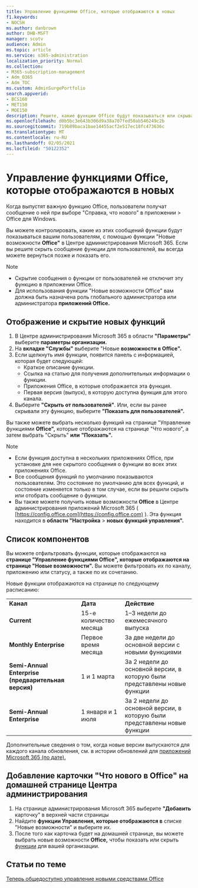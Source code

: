 ```yaml
---
title: Управление функциями Office, которые отображаются в новых
f1.keywords:
- NOCSH
ms.author: danbrown
author: DHB-MSFT
manager: scotv
audience: Admin
ms.topic: article
ms.service: o365-administration
localization_priority: Normal
ms.collection:
- M365-subscription-management
- Adm_O365
- Adm_TOC
ms.custom: AdminSurgePortfolio
search.appverid:
- BCS160
- MET150
- MOE150
description: Решите, какие функции Office будут показываться или скрываться, когда пользователь выбирает "Справка > Новые возможности" в своем приложении Office для Windows, используя функцию "Новые возможности Office" в Центре администрирования Microsoft 365.
ms.openlocfilehash: d0b5bc3e643b306d9a38a707fed50ab546249c2b
ms.sourcegitcommit: 719b89baca1bae14455acf2e517ec18fc473636c
ms.translationtype: MT
ms.contentlocale: ru-RU
ms.lasthandoff: 02/05/2021
ms.locfileid: "50122352"
---
```

# <a name="manage-which-office-features-appear-in-whats-new"></a>Управление функциями Office, которые отображаются в новых

Когда выпустят важную функцию Office, пользователи получат сообщение о ней при выборе "Справка, что нового" в приложении  >   Office для Windows.

Вы можете контролировать, какие из этих сообщений функции будут показываться вашим пользователям, с помощью функции "Новые возможности **Office"** в Центре администрирования Microsoft 365. Если вы решите скрыть сообщение функции для пользователей, вы всегда можете вернуться позже и показать его.

> [!NOTE]
> - Скрытие сообщения о функции от пользователей не отключит эту функцию в приложении Office.
> - Для использования функции "Новые возможности Office" вам должна быть назначена роль глобального администратора или администратора **приложений Office.**

## <a name="show-or-hide-new-features"></a>Отображение и скрытие новых функций 

1. В Центре администрирования Microsoft 365 в области **"Параметры"** выберите **параметры организации.**
2. На **вкладке "Службы"** выберите "Новые **возможности в Office".**
3. Если щелкнуть имя функции, появится панель с информацией, которая будет следующей:
     - Краткое описание функции.
     - Ссылка на статью для получения дополнительных информации о функции.
     - Приложения Office, в которые отображается эта функция.
     - Первая версия (выпуск), в которую доступна функция для этого канала.
4. Выберите **"Скрыть от пользователей"**. Или, если вы ранее скрывали эту функцию, выберите **"Показать для пользователей".**

Вы также можете выбрать несколько функций на странице "Управление функциями **Office",** которые отображаются на странице "Что нового", а затем выбрать "Скрыть" **или** **"Показать".**

> [!NOTE]
> - Если функция доступна в нескольких приложениях Office, при установке для нее скрытого сообщения о функции во всех этих приложениях Office. 
> - Все сообщения функций по умолчанию показываются пользователям. Это состояние по умолчанию для всех функций, и состояние изменяется только в том случае, если вы решили скрыть или отобрать сообщение о функции.
> - Вы также можете получить новые возможности **Office** в Центре администрирования приложений Microsoft 365 ( [https://config.office.com](https://config.office.com) ). Эта функция находится в **области "Настройка**  >  **новых функций управления".**

## <a name="list-of-features"></a>Список компонентов

Вы можете отфильтровать функции, которые отображаются на **странице "Управление функциями Office", которые отображаются на странице "Новые возможности".** Вы можете фильтровать их по каналу, приложению или статусу, а также по их сочетанию.

Новые функции отображаются на странице по следующему расписанию:

||||
|:-----|:-----|:-----|
|**Канал** <br/> |**Дата** <br/> |**Действие** <br/> |
|**Current** <br/> |15-е количество месяца  <br/> |1–3 недели до ежемесячного выпуска <br/> |
|**Monthly Enterprise** <br/> |Первое время месяца  <br/> |За две недели до основной версии с новыми функциями |
|**Semi-Annual Enterprise (предварительная версия)** <br/> |1 и 1 марта <br/> | За 2 недели до основной версии, в которую были представлены новые функции|
|**Semi-Annual Enterprise** <br/> |1 января и 1 июля <br/> | За 2 недели до основной версии, в которую были представлены новые функции<br/> |

Дополнительные сведения о том, когда новые версии выпускаются для каждого канала обновления, см. в истории обновлений для [приложений Microsoft 365 (по дате).](https://docs.microsoft.com/officeupdates/update-history-microsoft365-apps-by-date)

## <a name="add-the-whats-new-in-office-card-to-the-admin-center-home-page"></a>Добавление карточки "Что нового в Office" на домашней странице Центра администрирования

1. На странице администрирования Microsoft 365 выберите **"Добавить** карточку" в верхней части страницы
2. Найдите **функции Управления, которые отображаются в** списке "Новые возможности" и выберите их.
3. После того как карточка будет на домашней странице, вы можете выбрать новые возможности **Office,** чтобы показать или скрыть [функции](#show-or-hide-new-features) для вашей организации.


## <a name="related-articles"></a>Статьи по теме

[Теперь общедоступно управление новыми средствами Office](https://techcommunity.microsoft.com/t5/microsoft-365-blog/office-what-s-new-management-is-now-generally-available/ba-p/1179954)